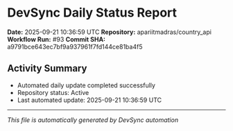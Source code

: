 # DevSync Daily Status Report

**Date:** 2025-09-21 10:36:59 UTC
**Repository:** apariitmadras/country_api
**Workflow Run:** #93
**Commit SHA:** a9791bce643ec7bf9a937961f7fd144ce81ba4f5

## Activity Summary
- Automated daily update completed successfully
- Repository status: Active
- Last automated update: 2025-09-21 10:36:59 UTC

---
*This file is automatically generated by DevSync automation*
